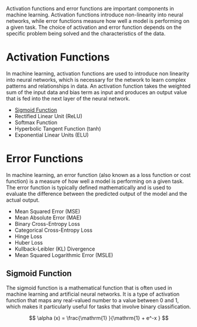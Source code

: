 Activation functions and error functions are important components  in machine learning. Activation functions introduce non-linearity into neural networks, while error functions measure how well a model is performing on a given task. The choice of activation and error function depends on the specific problem being solved and the characteristics of the data.

# Activation Functions

In machine learning, activation functions are used to introduce non linearity into neural networks, which is necessary for the network to learn complex patterns and relationships in data. An activation function takes the weighted sum of the input data and bias term as input and produces an output value that is fed into the next layer of the neural network.

 - [Sigmoid Function](##%20Sigmoid%20Function)
- Rectified Linear Unit (ReLU)
- Softmax Function
- Hyperbolic Tangent Function (tanh)
- Exponential Linear Units (ELU)

# Error Functions

In machine learning, an error function (also known as a loss function or cost function) is a measure of how well a model is performing on a given task. The error function is typically defined mathematically and is used to evaluate the difference between the predicted output of the model and the actual output.

- Mean Squared Error (MSE)
- Mean Absolute Error (MAE)
- Binary Cross-Entropy Loss
- Categorical Cross-Entropy Loss
- Hinge Loss
- Huber Loss
- Kullback-Leibler (KL) Divergence
- Mean Squared Logarithmic Error (MSLE)



## Sigmoid Function

The sigmoid function is a mathematical function that is often used in machine learning and artificial neural networks. It is a type of activation function that maps any real-valued number to a value between 0 and 1, which makes it particularly useful for tasks that involve binary classification.

$$ \alpha (x) =  \frac{\mathrm{1} }{\mathrm{1} + e^-x }  $$ 


